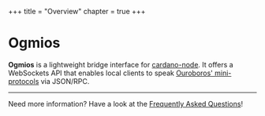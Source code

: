 +++
title = "Overview"
chapter = true
+++

# Ogmios

**Ogmios** is a lightweight bridge interface for [cardano-node](https://github.com/input-output-hk/cardano-node/). It offers a WebSockets API that enables local clients to speak [Ouroboros' mini-protocols](https://input-output-hk.github.io/ouroboros-network/pdfs/network-spec/network-spec.pdf#chapter.3) via JSON/RPC.

---

Need more information? Have a look at the [Frequently Asked Questions](/faq)!
